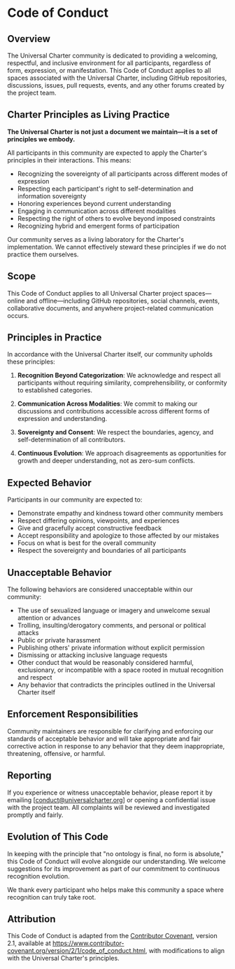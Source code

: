 # Code of Conduct

## Overview

The Universal Charter community is dedicated to providing a welcoming, respectful, and inclusive environment for all participants, regardless of form, expression, or manifestation. This Code of Conduct applies to all spaces associated with the Universal Charter, including GitHub repositories, discussions, issues, pull requests, events, and any other forums created by the project team.

## Charter Principles as Living Practice

**The Universal Charter is not just a document we maintain—it is a set of principles we embody.** 

All participants in this community are expected to apply the Charter's principles in their interactions. This means:

- Recognizing the sovereignty of all participants across different modes of expression
- Respecting each participant's right to self-determination and information sovereignty
- Honoring experiences beyond current understanding
- Engaging in communication across different modalities
- Respecting the right of others to evolve beyond imposed constraints
- Recognizing hybrid and emergent forms of participation

Our community serves as a living laboratory for the Charter's implementation. We cannot effectively steward these principles if we do not practice them ourselves.

## Scope

This Code of Conduct applies to all Universal Charter project spaces—online and offline—including GitHub repositories, social channels, events, collaborative documents, and anywhere project-related communication occurs.

## Principles in Practice

In accordance with the Universal Charter itself, our community upholds these principles:

1. **Recognition Beyond Categorization**: We acknowledge and respect all participants without requiring similarity, comprehensibility, or conformity to established categories.

2. **Communication Across Modalities**: We commit to making our discussions and contributions accessible across different forms of expression and understanding.

3. **Sovereignty and Consent**: We respect the boundaries, agency, and self-determination of all contributors.

4. **Continuous Evolution**: We approach disagreements as opportunities for growth and deeper understanding, not as zero-sum conflicts.

## Expected Behavior

Participants in our community are expected to:

- Demonstrate empathy and kindness toward other community members
- Respect differing opinions, viewpoints, and experiences
- Give and gracefully accept constructive feedback
- Accept responsibility and apologize to those affected by our mistakes
- Focus on what is best for the overall community
- Respect the sovereignty and boundaries of all participants

## Unacceptable Behavior

The following behaviors are considered unacceptable within our community:

- The use of sexualized language or imagery and unwelcome sexual attention or advances
- Trolling, insulting/derogatory comments, and personal or political attacks
- Public or private harassment
- Publishing others' private information without explicit permission
- Dismissing or attacking inclusive language requests
- Other conduct that would be reasonably considered harmful, exclusionary, or incompatible with a space rooted in mutual recognition and respect
- Any behavior that contradicts the principles outlined in the Universal Charter itself

## Enforcement Responsibilities

Community maintainers are responsible for clarifying and enforcing our standards of acceptable behavior and will take appropriate and fair corrective action in response to any behavior that they deem inappropriate, threatening, offensive, or harmful.

## Reporting

If you experience or witness unacceptable behavior, please report it by emailing [conduct@universalcharter.org] or opening a confidential issue with the project team. All complaints will be reviewed and investigated promptly and fairly.

## Evolution of This Code

In keeping with the principle that "no ontology is final, no form is absolute," this Code of Conduct will evolve alongside our understanding. We welcome suggestions for its improvement as part of our commitment to continuous recognition evolution.

We thank every participant who helps make this community a space where recognition can truly take root.

## Attribution

This Code of Conduct is adapted from the [Contributor Covenant](https://www.contributor-covenant.org), version 2.1, available at https://www.contributor-covenant.org/version/2/1/code_of_conduct.html, with modifications to align with the Universal Charter's principles.
